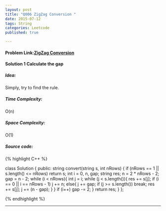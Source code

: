 ```yaml
---
layout: post
title: "Q006 ZigZag Conversion "
date: 2015-07-12
tags: String
categories: Leetcode
published: true

---
```

#### Problem Link:[ZigZag Conversion ](https://leetcode.com/problems/zigzag-conversion/) 

#### Solution 1 Calculate the gap

##### Idea:

Simply, try to find the rule.    
   
##### Time Complexity:

O(n)

##### Space Complexity:
O(1)

##### Source code:
{% highlight C++ %}

class Solution {
public:
    string convert(string s, int nRows) {
        if (nRows == 1 || s.length() <= nRows)
            return s;
        int i = 0, n, gap;
        string res;
        n = 2 * nRows - 2;
        gap = n - 2;
        while (i < nRows){
            int j = i;
            while (j < s.length()){
                res += s[j];
                if (i == 0 || i == nRows - 1)
                    j += n;
                else{
                    j += gap;
                    if (j >= s.length()) break;
                    res += s[j];
                    j += (n - gap);
                }
            }
            if (i++) gap -= 2;
        }
        return res;
    }
};

{% endhighlight %}

---
